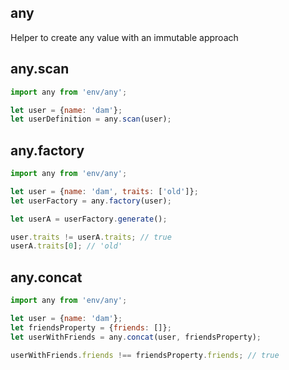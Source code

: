 ## any

Helper to create any value with an immutable approach

## any.scan

```javascript
import any from 'env/any';

let user = {name: 'dam'};
let userDefinition = any.scan(user);
```

## any.factory

```javascript
import any from 'env/any';

let user = {name: 'dam', traits: ['old']};
let userFactory = any.factory(user);

let userA = userFactory.generate();

user.traits != userA.traits; // true
userA.traits[0]; // 'old'
```

## any.concat

```javascript
import any from 'env/any';

let user = {name: 'dam'};
let friendsProperty = {friends: []};
let userWithFriends = any.concat(user, friendsProperty);

userWithFriends.friends !== friendsProperty.friends; // true
```
